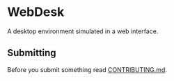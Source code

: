 # WebDesk
A desktop environment simulated in a web interface.

## Submitting
Before you submit something read [CONTRIBUTING.md](https://github.com/aaronmaynard/WebDesk/blob/master/CONTRIBUTING.md).
